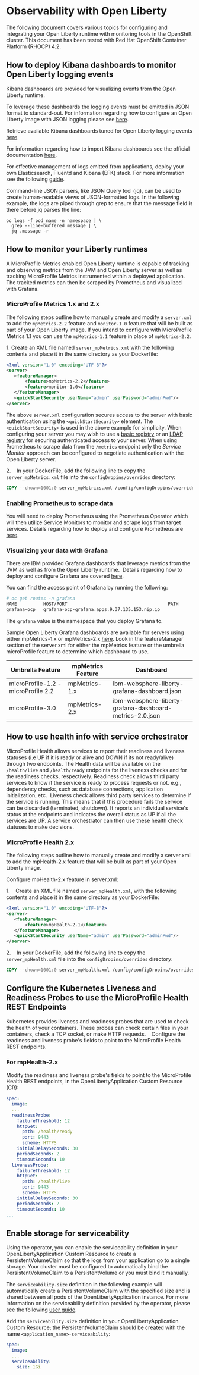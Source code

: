 

# Observability with Open Liberty


The following document covers various topics for configuring and integrating your Open Liberty runtime with monitoring tools in the OpenShift cluster. This document has been tested with Red Hat OpenShift Container Platform (RHOCP) 4.2.

## How to deploy Kibana dashboards to monitor Open Liberty logging events  

Kibana dashboards are provided for visualizing events from the Open Liberty runtime.

To leverage these dashboards the logging events must be emitted in JSON format to standard-out. For information regarding how to configure an Open Liberty image with JSON logging please see [here](https://github.com/OpenLiberty/ci.docker#logging). 

Retrieve available Kibana dashboards tuned for Open Liberty logging events [here](https://github.com/OpenLiberty/open-liberty-operator/tree/master/deploy/dashboards/logging).

For information regarding how to import Kibana dashboards see the official documentation [here](https://www.elastic.co/guide/en/kibana/5.6/loading-a-saved-dashboard.html).

For effective management of logs emitted from applications, deploy your own Elasticsearch, Fluentd and Kibana (EFK) stack. For more information see the following [guide](https://kabanero.io/guides/app-logging-ocp-4-2/). 

Command-line JSON parsers, like JSON Query tool (jq), can be used to create human-readable views of JSON-formatted logs. In the following example, the logs are piped through grep to ensure that the message field is there before jq parses the line:

```
oc logs -f pod_name -n namespace | \
  grep --line-buffered message | \
  jq .message -r
```

## How to monitor your Liberty runtimes  

A MicroProfile Metrics enabled Open Liberty runtime is capable of tracking and observing metrics from the JVM and Open Liberty server as well as tracking MicroProfile Metrics instrumented within a deployed application. The tracked metrics can then be scraped by Prometheus and visualized with Grafana.

### MicroProfile Metrics 1.x and 2.x

The following steps outline how to manually create and modify a `server.xml` to add the `mpMetrics-2.2` feature and `monitor-1.0` feature that will be built as part of your Open Liberty image.  If you intend to configure with MicroProfile Metrics 1.1 you can use the `mpMetrics-1.1` feature in place of `mpMetrics-2.2`.

1. Create an XML file named `server_mpMetrics.xml` with the following contents and place it in the same directory as your Dockerfile:


```XML
<?xml version="1.0" encoding="UTF-8"?>
<server>
   <featureManager>
       <feature>mpMetrics-2.2</feature>
       <feature>monitor-1.0</feature>
   </featureManager>
   <quickStartSecurity userName="admin" userPassword="adminPwd"/>
</server>
```


The above `server.xml` configuration secures access to the server with basic authentication using the `<quickStartSecurity>` element. The `<quickStartSecurity>` is used in the above example for simplicity. When configuring your server you may wish to use a [basic registry](https://www.ibm.com/support/knowledgecenter/en/SSEQTP_liberty/com.ibm.websphere.wlp.doc/ae/twlp_sec_basic_registry.html) or an [LDAP registry](https://www.ibm.com/support/knowledgecenter/en/SSEQTP_liberty/com.ibm.websphere.wlp.doc/ae/twlp_sec_ldap.html) for securing authenticated access to your server. When using Prometheus to scrape data from the `/metrics` endpoint only the _Service Monitor_ approach can be configured to negotiate authentication with the Open Liberty server. 


2.    In your DockerFile, add the following line to copy the `server_mpMetrics.xml` file into the `configDropins/overrides` directory:


```DockerFile
COPY --chown=1001:0 server_mpMetrics.xml /config/configDropins/overrides/
```

### Enabling Prometheus to scrape data 


You will need to deploy Prometheus using the Prometheus Operator which will then utilize Service Monitors to monitor and scrape logs from target services. Details regarding how to deploy and configure Prometheus are [here](https://kabanero.io/guides/app-monitoring-ocp4.2/#deploy-prometheus-prometheus-operator).

### Visualizing your data with Grafana


There are IBM provided Grafana dashboards that leverage metrics from the JVM as well as from the Open Liberty runtime.  Details regarding how to deploy and configure Grafana are covered [here](https://kabanero.io/guides/app-monitoring-ocp4.2/#deploy-grafana).


You can find the access point of Grafana by running the following:


```bash
# oc get routes -n grafana
NAME          HOST/PORT                                      PATH      SERVICES      PORT      TERMINATION   WILDCARD
grafana-ocp   grafana-ocp-grafana.apps.9.37.135.153.nip.io             grafana-ocp   <all>     reencrypt     None
```

The `grafana` value is the namespace that you deploy Grafana to.

Sample Open Liberty Grafana dashboards are available for servers using either mpMetrics-1.x or mpMetrics-2.x [here](https://github.com/OpenLiberty/open-liberty-operator/tree/master/deploy/dashboards/metrics). Look in the featureManager section of the server.xml for either the mpMetrics feature or the umbrella microProfile feature to determine which dashboard to use.

|Umbrella Feature|  mpMetrics Feature | Dashboard|
|---|---|---|
|microProfile-1.2 - microProfile 2.2 |mpMetrics-1.x|ibm-websphere-liberty-grafana-dashboard.json|
|microProfile-3.0 |mpMetrics-2.x|       ibm-websphere-liberty-grafana-dashboard-metrics-2.0.json|

## How to use health info with service orchestrator  


MicroProfile Health allows services to report their readiness and liveness statuses (i.e UP if it is ready or alive and DOWN if its not ready/alive) through two endpoints. The Health data will be available on the `/health/live` and `/health/ready` endpoints for the liveness checks and for the readiness checks, respectively.
Readiness check allows third party services to know if the service is ready to process requests or not. e.g., dependency checks, such as database connections, application initialization, etc. 
Liveness check allows third party services to determine if the service is running. This means that if this procedure fails the service can be discarded (terminated, shutdown). It reports an individual service's status at the endpoints and indicates the overall status as UP if all the services are UP. A service orchestrator can then use these health check statuses to make decisions.


### MicroProfile Health 2.x

 The following steps outline how to manually create and modify a server.xml to add the mpHealth-2.x feature that will be built as part of your Open Liberty image.


Configure mpHealth-2.x feature in server.xml:


1.    Create an XML file named `server_mpHealth.xml`, with the following contents and place it in the same directory as your DockerFile:


```XML
<?xml version="1.0" encoding="UTF-8"?>
<server>
   <featureManager>
       <feature>mpHealth-2.1</feature>
   </featureManager>
   <quickStartSecurity userName="admin" userPassword="adminPwd"/>
</server>
```


2.    In your DockerFile, add the following line to copy the `server_mpHealth.xml` file into the `configDropins/overrides` directory:


```DockerFile
COPY --chown=1001:0 server_mpHealth.xml /config/configDropins/overrides/
```


## Configure the Kubernetes Liveness and Readiness Probes to use the MicroProfile Health REST Endpoints


Kubernetes provides liveness and readiness probes that are used to check the health of your containers. These probes can check certain files in your containers, check a TCP socket, or make HTTP requests.
  
Configure the readiness and liveness probe's fields to point to the MicroProfile Health REST endpoints.

### For mpHealth-2.x


Modify the readiness and liveness probe's fields to point to the MicroProfile Health REST endpoints, in the OpenLibertyApplication Custom Resource (CR):


```YAML
spec:
  image:
  ...
  readinessProbe:
    failureThreshold: 12
    httpGet:
      path: /health/ready
      port: 9443
      scheme: HTTPS
    initialDelaySeconds: 30
    periodSeconds: 2
    timeoutSeconds: 10
  livenessProbe:
    failureThreshold: 12
    httpGet:
      path: /health/live
      port: 9443
      scheme: HTTPS
    initialDelaySeconds: 30
    periodSeconds: 2
    timeoutSeconds: 10
...
```

## Enable storage for serviceability

Using the operator, you can enable the serviceability definition in your OpenLibertyApplication Custom Resource to create a PersistentVolumeClaim so that the logs from your application go to a single storage. Your cluster must be configured to automatically bind the PersistentVolumeClaim to a PersistentVolume or you must bind it manually. 

The `serviceability.size` definition in the following example will automatically create a PersistentVolumeClaim with the specified size and is shared between all pods of the OpenLibertyApplication instance. For more information on the serviceability definition provided by the operator, please see the following [user guide](https://github.com/OpenLiberty/open-liberty-operator/blob/master/doc/user-guide.md#storage-for-serviceability).

Add the `serviceability.size` definition in your OpenLibertyApplication Custom Resource; the PersistentVolumeClaim should be created with the name `<application_name>-serviceability`:

```YAML
spec:
  image:
  ...
  serviceability:
    size: 1Gi
```
